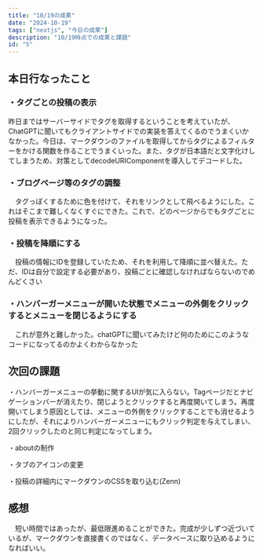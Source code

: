 ```yaml
---
title: "10/19の成果"
date: "2024-10-19"
tags: ["nextjs", "今日の成果"]
description: "10/19時点での成果と課題"
id: "5"
---
```

## 本日行なったこと

### ・タグごとの投稿の表示
昨日まではサーバーサイドでタグを取得するということを考えていたが、ChatGPTに聞いてもクライアントサイドでの実装を答えてくるのでうまくいかなかった。今日は、マークダウンのファイルを取得してからタグによるフィルターをかける関数を作ることでうまくいった。また、タグが日本語だと文字化けしてしまうため、対策としてdecodeURIComponentを導入してデコードした。

### ・ブログページ等のタグの調整
　タグっぽくするために色を付けて、それをリンクとして飛べるようにした。これはそこまで難しくなくすぐにできた。これで、どのページからでもタグごとに投稿を表示できるようになった。

### ・投稿を降順にする
　投稿の情報にIDを登録していたため、それを利用して降順に並べ替えた。ただ、IDは自分で設定する必要があり、投稿ごとに確認しなければならないのでめんどくさい

### ・ハンバーガーメニューが開いた状態でメニューの外側をクリックするとメニューを閉じるようにする
　これが意外と難しかった。chatGPTに聞いてみたけど何のためにこのようなコードになってるのかよくわからなかった

## 次回の課題
・ハンバーガーメニューの挙動に関するUIが気に入らない。Tagページだとナビゲーションバーが消えたり、閉じようとクリックすると再度開いてしまう。再度開いてしまう原因としては、メニューの外側をクリックすることでも消せるようにしたが、それによりハンバーガーメニューにもクリック判定を与えてしまい、2回クリックしたのと同じ判定になってしまう。

・aboutの制作

・タブのアイコンの変更

・投稿の詳細内にマークダウンのCSSを取り込む(Zenn)

## 感想
　短い時間ではあったが、最低限進めることができた。完成が少しずつ近づいているが、マークダウンを直接書くのではなく、データベースに取り込めるようになればいい。